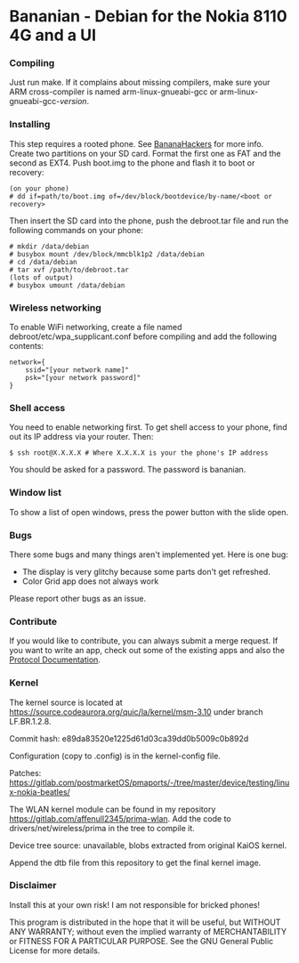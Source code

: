 # Bananian - Debian for the Nokia 8110 4G and a UI
### Compiling
Just run make. If it complains about missing compilers, make sure your ARM
cross-compiler is named arm-linux-gnueabi-gcc or arm-linux-gnueabi-gcc-_version_.
### Installing
This step requires a rooted phone. See
[BananaHackers](https://sites.google.com/view/bananahackers/root) for more info.
Create two partitions on your SD card. Format the first one as FAT and the
second as EXT4. Push boot.img to the phone and flash it to boot or recovery:

    (on your phone)
    # dd if=path/to/boot.img of=/dev/block/bootdevice/by-name/<boot or recovery>

Then insert the SD card into the phone, push the debroot.tar file and run the
following commands on your phone:

    # mkdir /data/debian
    # busybox mount /dev/block/mmcblk1p2 /data/debian
    # cd /data/debian
    # tar xvf /path/to/debroot.tar
    (lots of output)
    # busybox umount /data/debian

### Wireless networking
To enable WiFi networking, create a file named debroot/etc/wpa\_supplicant.conf
before compiling and add the following contents:

    network={
        ssid="[your network name]"
        psk="[your network password]"
    }

### Shell access
You need to enable networking first.
To get shell access to your phone, find out its IP address via your router. Then:

    $ ssh root@X.X.X.X # Where X.X.X.X is your the phone's IP address

You should be asked for a password. The password is bananian.
### Window list
To show a list of open windows, press the power button with the slide open.
### Bugs
There some bugs and many things aren't implemented yet.
Here is one bug:
 - The display is very glitchy because some parts don't get refreshed.
 - Color Grid app does not always work

Please report other bugs as an issue.
### Contribute
If you would like to contribute, you can always submit a merge request.
If you want to write an app, check out some of the existing apps and also the
[Protocol Documentation](https://affenull2345.gitlab.io/bananian/Bananui-Protocol.html).
### Kernel
The kernel source is located at
<https://source.codeaurora.org/quic/la/kernel/msm-3.10> under branch LF.BR.1.2.8.

Commit hash: e89da83520e1225d61d03ca39dd0b5009c0b892d

Configuration (copy to .config) is in the kernel-config file.

Patches:
<https://gitlab.com/postmarketOS/pmaports/-/tree/master/device/testing/linux-nokia-beatles/>

The WLAN kernel module can be found in my repository
<https://gitlab.com/affenull2345/prima-wlan>. Add the code to
drivers/net/wireless/prima in the tree to compile it.

Device tree source: unavailable, blobs extracted from original KaiOS kernel.

Append the dtb file from this repository to get the final kernel image.
### Disclaimer
Install this at your own risk! I am not responsible for bricked phones!

This program is distributed in the hope that it will be useful,
but WITHOUT ANY WARRANTY; without even the implied warranty of
MERCHANTABILITY or FITNESS FOR A PARTICULAR PURPOSE.  See the
GNU General Public License for more details.
